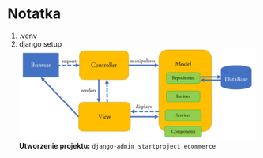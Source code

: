 # Notatka

1. .venv
2. django setup
   ![mvc](./mvc.png)**Utworzenie projektu:** `django-admin startproject ecommerce`
